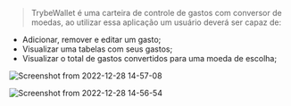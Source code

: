 > TrybeWallet é uma carteira de controle de gastos com conversor de moedas, ao utilizar essa aplicação um usuário deverá ser capaz de:

- Adicionar, remover e editar um gasto;
- Visualizar uma tabelas com seus gastos;
- Visualizar o total de gastos convertidos para uma moeda de escolha;


![Screenshot from 2022-12-28 14-57-08](https://user-images.githubusercontent.com/108767928/209853287-2bc84dd9-a601-4480-8a49-b9e61b64bd17.png)

![Screenshot from 2022-12-28 14-56-54](https://user-images.githubusercontent.com/108767928/209853297-5ccd0e0c-bf76-44ce-a25b-81aa520c0f69.png)
